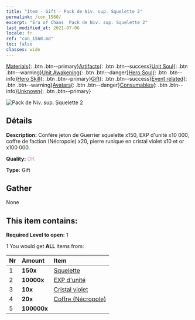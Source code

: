 ```yaml
---
title: "Item - Gift - Pack de Niv. sup. Squelette 2"
permalink: /con_1560/
excerpt: "Era of Chaos  Pack de Niv. sup. Squelette 2"
last_modified_at: 2021-07-06
locale: fr
ref: "con_1560.md"
toc: false
classes: wide
---
```

 [Materials](/ItemsFR/){: .btn .btn--primary}[Artifacts](/ItemsFR/Artifacts/){: .btn .btn--success}[Unit Soul](/ItemsFR/UnitSoul/){: .btn .btn--warning}[Unit Awakening](/ItemsFR/UnitAwakening/){: .btn .btn--danger}[Hero Soul](/ItemsFR/HeroSoul/){: .btn .btn--info}[Hero Skill](/ItemsFR/HeroSkill/){: .btn .btn--primary}[Gift](/ItemsFR/Gift/){: .btn .btn--success}[Event related](/ItemsFR/Events/){: .btn .btn--warning}[Avatars](/ItemsFR/Avatars/){: .btn .btn--danger}[Consumables](/ItemsFR/Consumables/){: .btn .btn--info}[Unknown](/ItemsFR/Unknown/){: .btn .btn--primary}

 ![Pack de Niv. sup. Squelette 2](/images/t/i_907174.png)

## Détails
 **Description:** Confère jeton de Guerrier squelette x150, EXP d'unité x10 000, coffre de faction (Nécropole) x20, pierre runique en cristal violet x10 et or x100 000.

 **Quality:** <span style="color: #DA70D6">OK</span>

 **Type:** Gift

## Gather

  None

## This item contains:

 **Required Level to open:** 1

 1 You would get **ALL** items  from:

  | Nr | Amount |     Item    |
  |:---|:-------|:------------|
  | 1 |  **150x** | [Squelette](/ItemsFR/unt_208/) |  | 
  | 2 |  **10000x** | [EXP d'unité](/ItemsFR/con_902/) |  | 
  | 3 |  **10x** | [Cristal violet](/ItemsFR/con_720/) |  | 
  | 4 |  **20x** | [Coffre (Nécropole)](/ItemsFR/con_1271/) |  | 
  | 5 |  **100000x** | <i class="fas fa-coins"/> |  | 
